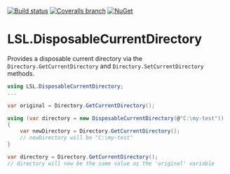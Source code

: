 [![Build status](https://img.shields.io/appveyor/ci/alunacjones/lsl-disposablecurrentdirectory.svg)](https://ci.appveyor.com/project/alunacjones/lsl-disposablecurrentdirectory)
[![Coveralls branch](https://img.shields.io/coverallsCoverage/github/alunacjones/LSL.DisposableCurrentDirectory)](https://coveralls.io/github/alunacjones/LSL.DisposableCurrentDirectory)
[![NuGet](https://img.shields.io/nuget/v/LSL.DisposableCurrentDirectory.svg)](https://www.nuget.org/packages/LSL.DisposableCurrentDirectory/)

# LSL.DisposableCurrentDirectory

Provides a disposable current directory via the `Directory.GetCurrentDirectory` and `Directory.SetCurrentDirectory` methods.

```csharp
using LSL.DisposableCurrentDirectory;
...

var original = Directory.GetCurrentDirectory();

using (var directory = new DisposableCurrentDirectory(@"C:\my-test"))
{
    var newDirectory = Directory.GetCurrentDirectory();
    // newDirectory will be "C:\my-test"
}

var directory = Directory.GetCurrentDirectory();
// directory will now be the same value as the 'original' variable
```
